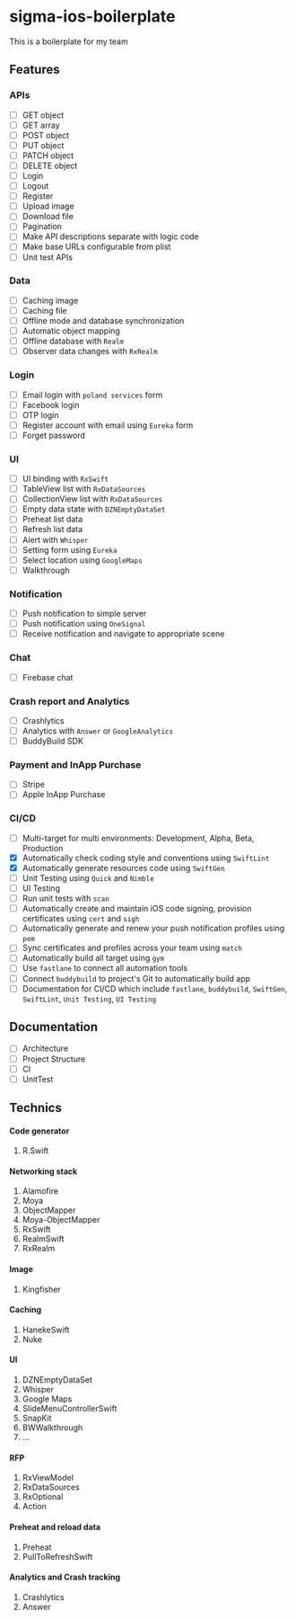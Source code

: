 # sigma-ios-boilerplate
This is a boilerplate for my team
## Features

### APIs
* [ ] GET object
* [ ] GET array
* [ ] POST object
* [ ] PUT object
* [ ] PATCH object
* [ ] DELETE object
* [ ] Login
* [ ] Logout
* [ ] Register
* [ ] Upload image
* [ ] Download file
* [ ] Pagination
* [ ] Make API descriptions separate with logic code
* [ ] Make base URLs configurable from plist
* [ ] Unit test APIs

### Data
* [ ] Caching image
* [ ] Caching file
* [ ] Offline mode and database synchronization
* [ ] Automatic object mapping
* [ ] Offline database with `Realm`
* [ ] Observer data changes with `RxRealm`

### Login
* [ ] Email login with `poland services` form
* [ ] Facebook login
* [ ] OTP login
* [ ] Register account with email using `Eureka` form
* [ ] Forget password

### UI
* [ ] UI binding with `RxSwift`
* [ ] TableView list with `RxDataSources`
* [ ] CollectionView list with `RxDataSources`
* [ ] Empty data state with `DZNEmptyDataSet`
* [ ] Preheat list data
* [ ] Refresh list data
* [ ] Alert with `Whisper`
* [ ] Setting form using `Eureka`
* [ ] Select location using `GoogleMaps`
* [ ] Walkthrough

### Notification
* [ ] Push notification to simple server
* [ ] Push notification using `OneSignal`
* [ ] Receive notification and navigate to appropriate scene

### Chat
* [ ] Firebase chat

### Crash report and Analytics
* [ ] Crashlytics
* [ ] Analytics with `Answer` or `GoogleAnalytics`
* [ ] BuddyBuild SDK

### Payment and InApp Purchase
* [ ] Stripe
* [ ] Apple InApp Purchase

### CI/CD
* [ ] Multi-target for multi environments: Development, Alpha, Beta, Production
* [x] Automatically check coding style and conventions using `SwiftLint`
* [x] Automatically generate resources code using `SwiftGen`
* [ ] Unit Testing using `Quick` and `Nimble`
* [ ] UI Testing
* [ ] Run unit tests with `scan`
* [ ] Automatically create and maintain iOS code signing, provision certificates using `cert` and `sigh`
* [ ] Automatically generate and renew your push notification profiles using `pem`
* [ ] Sync certificates and profiles across your team using `match`
* [ ] Automatically build all target using `gym`
* [ ] Use `fastlane` to connect all automation tools
* [ ] Connect `buddybuild` to project's Git to automatically build app
* [ ] Documentation for CI/CD which include `fastlane`, `buddybuild`, `SwiftGen`, `SwiftLint`, `Unit Testing`, `UI Testing`

## Documentation
* [ ] Architecture
* [ ] Project Structure
* [ ] CI
* [ ] UnitTest

## Technics

#### Code generator
1. R.Swift

#### Networking stack
1. Alamofire
2. Moya
3. ObjectMapper
4. Moya-ObjectMapper
5. RxSwift
6. RealmSwift
7. RxRealm

#### Image
1. Kingfisher

#### Caching
1. HanekeSwift
2. Nuke

#### UI
1. DZNEmptyDataSet
2. Whisper
3. Google Maps
4. SlideMenuControllerSwift
5. SnapKit
6. BWWalkthrough
7. ...

#### RFP
1. RxViewModel
2. RxDataSources
3. RxOptional
4. Action

#### Preheat and reload data
1. Preheat
2. PullToRefreshSwift

#### Analytics and Crash tracking
1. Crashlytics
2. Answer
